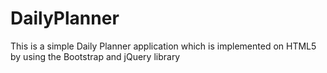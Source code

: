 # DailyPlanner
This is a simple Daily Planner application which is implemented on HTML5 by using the Bootstrap and jQuery library
